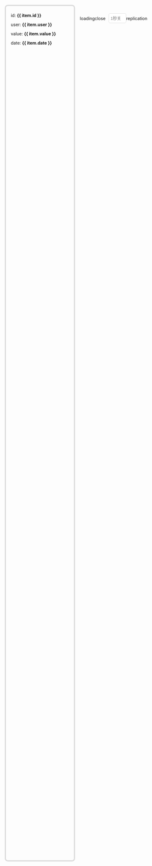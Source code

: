   <div class="context">
    <div class="left" ref="leftRef">
      <el-card v-for="item in list" :key="item.id">
        <div class="list">
          <span>
            id:
            <b>{{ item.id }}</b>
          </span>
          <span>
            user:
            <b>{{ item.user }}</b>
          </span>
          <span>
            value:
            <b>{{ item.value }}</b>
          </span>
          <span>
            date:
            <b>{{ item.date }}</b>
          </span>
        </div>
      </el-card>
    </div>
    <div class="right">
      <el-tabs v-model="optionsModel" class="demo-tabs">
        <el-tab-pane label="Public" name="gg" />
        <el-tab-pane label="model" name="model" />
      </el-tabs>
      <el-skeleton v-for="n in 10" :rows="1" animated v-if="isShowSkeleton" />
      <div class="options" v-else>
        <WebTypeInput
          v-for="item in getOptions"
          label="key"
          :key="item.key"
          v-model="item.value"
          :options="item"
          @update="onUpdate($event, item)"
        ></WebTypeInput>
      </div>
      <div class="set">
        <el-button type="primary" @click="onLoading">loading</el-button>
        <el-button type="danger" v-if="nowType === LOADING_TYPES.DOM" @click="onClose">close</el-button>
        <input type="number" placeholder="1秒关闭" @input="closeInput" v-model="closeTime" v-else />
        <el-dropdown>
          <el-button type="success">replication</el-button>
          <template #dropdown>
            <el-dropdown-menu>
              <el-dropdown-item @click="onReplication()">Modified part</el-dropdown-item>
              <el-dropdown-item @click="onReplication('all')">All Configuration</el-dropdown-item>
            </el-dropdown-menu>
          </template>
        </el-dropdown>
      </div>
    </div>
  </div>

<script setup>
import { ref, reactive, computed, onMounted } from 'vue'
import { useRoute } from 'vue-router'
import { LOADING_TYPES, MODEL_TYPES } from 'web-loading'
import 'element-plus/dist/index.css'
import {
  ElCard,
  ElButton,
  ElTabs,
  ElTabPane,
  ElMessage,
  ElDropdown,
  ElDropdownMenu,
  ElDropdownItem,
  ElIcon,
  ElNotification,
  ElSkeleton
} from 'element-plus'
import { OPTIONS_FORM } from '../../../../../utils/enum'
import defOptions from '../../../../../utils/options'
import { canvasList } from '../../../../../utils/listData.ts'
let list = reactive([])
let options = reactive([])
let closeTime = ref('')
let optionsModel = ref('gg')
let nowModel = ref(MODEL_TYPES.GEAR)
let nowType = ref(LOADING_TYPES.DOM)
let leftRef = ref(null)
let webLoading = null
let isNotification = false
let isShowSkeleton = ref(true)
const getOptions = computed(() => {
  let om = options.filter((o) => o.form === optionsModel.value)
  if (optionsModel.value === 'model') {
    om = om.filter((o) => o.model === nowModel.value)
  }
  return om
})
// 初始化基础数据
initData()
onMounted(() => {
  import('web-loading').then((params) => {
    webLoading = params.initLoading()
    isShowSkeleton.value = false
    onLoading()
  })
})
function onLoading() {
  if (webLoading.getLoadingId()) return
  webLoading.loading(leftRef.value, fromOptions())
  // 自动关闭
  if (nowType.value !== LOADING_TYPES.DOM) {
    setTimeout(webLoading.close, (closeTime.value || 1) * 1000)
  }
}
function onClose() {
  webLoading && webLoading.close()
}
function onUpdate(v, op) {
  if (op.key === 'model') {
    optionsModel.value = 'model'
    nowModel.value = v.value
  }
  if (op.key === 'type') {
    nowType.value = v.value
  }
  if (!isNotification && ['bgColor', 'pointerEvents'].includes(op.key)) {
    ElNotification({
      title: '提示',
      type: 'warning',
      message: '部分公共options是用于初始化canvas,例如:"背景色"与"事件穿透",需要 重新加载 显示效果!'
    })
    isNotification = true
  }
  webLoading && webLoading.update(fromOptions())
}
function initData() {
  for (let i = 0; i < 10; i++) list.push(randomItem())
  options = JSON.parse(JSON.stringify(defOptions))
  let route = useRoute()
  let model = route.query.model
  if (model) {
    let ops = canvasList.find(c=>c.model === model)
    // 修改model
    let key_model = options.find((o) => o.key === 'model')
    key_model.value = model
    nowModel.value = model
    // 修改options
    if (ops) {
      let json_ops = JSON.parse(JSON.stringify(ops))
      let key_models = options.filter((o) => o.form === 'gg' || o.model === model)
      // options逆转操作属性
      key_models.forEach((km) => {
        for (let [key, value] of Object.entries(json_ops.options)) {
          if (isArray(km.type) && km.key === key && km.arrayAdd && km.arrayItems && value.length) {
            km.arrayItems = []
            value.forEach((v) => {
              km.arrayItems.push(
                JSON.parse(
                  JSON.stringify(km.arrayAdd, (pk, pv) => {
                    switch (pk) {
                      case 'key':
                        return pv + km.arrayItems.length
                      case 'value':
                        return v
                      default:
                        return pv
                    }
                  })
                )
              )
            })
          }
          if (km.key === key) km.value = value
        }
      })
    }
  }
}
function onReplication(isAll) {
  let options = {}
  // 比较复制修改
  let nowOp = fromOptions()
  if (defOptions && nowOp) {
    defOptions.forEach((def) => {
      if (
        (!def['model'] && nowOp[def.key] && nowOp[def.key] !== def.value) ||
        isAll ||
        (def['model'] &&
          def['model'] === nowOp['model'] &&
          (isArray(def.type) ? nowOp[def.key].join() !== def.value.join() : nowOp[def.key] !== def.value))
      ) {
        options[def.key] = nowOp[def.key]
      }
    })
  }
  let oInput = document.createElement('input')
  oInput.value = JSON.stringify(options)
  document.body.appendChild(oInput)
  oInput.select() // 选择对象;
  document.execCommand('Copy') // 执行浏览器复制命令
  oInput.remove()
  ElMessage.success('复制成功!')
}
// 格式化操作options
function fromOptions() {
  let ops = options.filter((o) => o.model === nowModel.value || o.form === OPTIONS_FORM.GG)
  let temOptions = {}
  // 操作属性转options
  ops.forEach((op) => {
    if (isArray(op.type)) temOptions[op.key] = op.arrayItems.map((a) => a.value)
    else temOptions[op.key] = op.value
  })
  return temOptions
}
function closeInput() {
  let v = parseInt(closeTime.value)
  if (v < 1 || v > 30) {
    ElMessage.warning('范围1-30秒')
    closeTime.value = ''
  }
}
function randomItem() {
  let date = new Date()
  return {
    id: parseInt(Math.random() * 10000000),
    user: parseInt(Math.random() * 10000000),
    value: parseInt(Math.random() * 100),
    date: `${date.getFullYear()}${date.getMonth() - 1}-${date.getDate()}`
  }
}
function isArray(type) {
  return type && type.includes('array_')
}
</script>
<style scoped>
.context {
  display: flex;
  height: 70vh;
  padding: 10px;
  margin-top: 18px;
}
.context .left {
  flex: 2;
  border-radius: 10px;
  border: 4px gainsboro solid;
  padding: 16px;
  transition: 0.25s;
  overflow: auto;
}
.context .left .list {
  display: flex;
  flex-direction: column;
  line-height: 30px;
}
.left .el-card {
  margin-bottom: 12px;
}
.context .right {
  display: flex;
  flex-direction: column;
  flex: 1;
  padding: 16px;
}
.right .options {
  flex: 1;
  overflow: auto;
}
@media screen and (max-width: 820px) {
  .context {
    flex-direction: column;
    height: 100vh;
  }
  .context .left {
    height: 40%;
  }
  .context .right {
    height: 60%;
  }
}
.right .set {
  margin-top: 12px;
  display: flex;
  align-items: center;
  justify-content: center;
}
.right .set input {
  width: 58px;
  height: 32px;
  margin-left: 10px;
  border: 1px gainsboro solid;
  border-radius: 5px;
  padding-left: 6px;
  background-color: white;
  color: black;
}
.right .set .btn:nth-child(1) {
  margin-right: 10px;
}
.right .set .btn:nth-child(2) {
  margin-left: 10px;
}
.right .set .el-dropdown {
  margin-left: 10px;
}
::-webkit-scrollbar {
  width: 0px;
}
</style>

